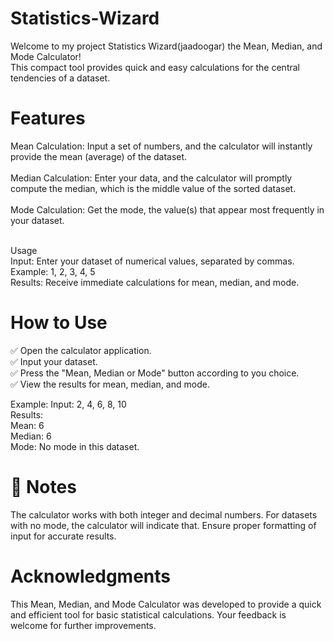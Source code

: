 # Statistics-Wizard
Welcome to my project Statistics Wizard(jaadoogar) the Mean, Median, and Mode Calculator!<br>
This compact tool provides quick and easy calculations for the central tendencies of a dataset.

# Features
Mean Calculation: Input a set of numbers, and the calculator will instantly provide the mean (average) of the dataset.<br><br>
Median Calculation: Enter your data, and the calculator will promptly compute the median, which is the middle value of the sorted dataset.<br><br>
Mode Calculation: Get the mode, the value(s) that appear most frequently in your dataset.<br><br>

Usage<br>
Input: Enter your dataset of numerical values, separated by commas.<br>
Example: 1, 2, 3, 4, 5<br>
Results: Receive immediate calculations for mean, median, and mode.<br>

# How to Use
✅ Open the calculator application.<br>
✅ Input your dataset.<br>
✅ Press the "Mean, Median or Mode" button according to you choice.<br>
✅ View the results for mean, median, and mode.<br>

Example: Input: 2, 4, 6, 8, 10<br>
Results:<br> 
Mean: 6<br>
Median: 6<br>
Mode: No mode in this dataset.<br>

# 📝 Notes
The calculator works with both integer and decimal numbers.
For datasets with no mode, the calculator will indicate that.
Ensure proper formatting of input for accurate results.

# Acknowledgments
This Mean, Median, and Mode Calculator was developed to provide a quick and efficient tool for basic statistical calculations. Your feedback is welcome for further improvements.

